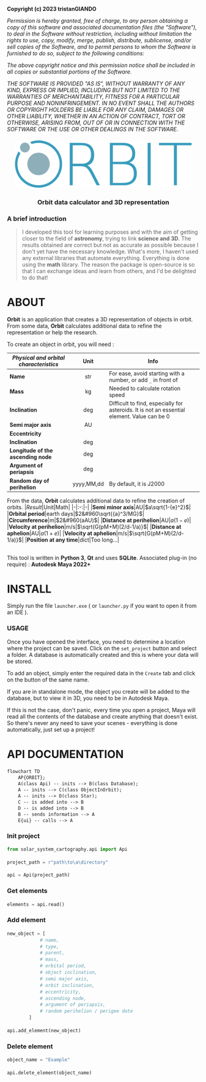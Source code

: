 **Copyright (c) 2023 tristanGIANDO**

*Permission is hereby granted, free of charge, to any person obtaining a copy*
*of this software and associated documentation files (the "Software"), to deal*
*in the Software without restriction, including without limitation the rights*
*to use, copy, modify, merge, publish, distribute, sublicense, and/or sell*
*copies of the Software, and to permit persons to whom the Software is*
*furnished to do so, subject to the following conditions:*

*The above copyright notice and this permission notice shall be included in all*
*copies or substantial portions of the Software.*

*THE SOFTWARE IS PROVIDED "AS IS", WITHOUT WARRANTY OF ANY KIND, EXPRESS OR*
*IMPLIED, INCLUDING BUT NOT LIMITED TO THE WARRANTIES OF MERCHANTABILITY,*
*FITNESS FOR A PARTICULAR PURPOSE AND NONINFRINGEMENT. IN NO EVENT SHALL THE*
*AUTHORS OR COPYRIGHT HOLDERS BE LIABLE FOR ANY CLAIM, DAMAGES OR OTHER*
*LIABILITY, WHETHER IN AN ACTION OF CONTRACT, TORT OR OTHERWISE, ARISING FROM,*
*OUT OF OR IN CONNECTION WITH THE SOFTWARE OR THE USE OR OTHER DEALINGS IN THE*
*SOFTWARE.*

<h2 align="center" style="margin:1em;">
    <img src="solar_system_cartography\icons\title_dark.png"
         alt="orbit"></a>
</h2>

<h3 align="center">
    Orbit data calculator and 3D representation
</h3>

### A brief introduction
>I developed this tool for learning purposes and with the aim of getting closer to the field of **astronomy**, trying to link **science and 3D**.
>The results obtained are correct but not as accurate as possible because I don't yet have the necessary knowledge. What's more, I haven't used any external libraries that automate everything. Everything is done using the **math** library.
>The reason the package is open-source is so that I can exchange ideas and learn from others, and I'd be delighted to do that!

# ABOUT

**Orbit** is an application that creates a 3D representation of objects in orbit.
From some data, **Orbit** calculates additional data to refine the representation or help the research.

To create an object in orbit, you will need :

|*Physical and orbital characteristics* |Unit|Info|
|-|:-:|-|
|**Name**|str|For ease, avoid starting with a number, or add `_` in front of|
|**Mass**|kg| Needed to calculate rotation speed|
|**Inclination**|deg| Difficult to find, especially for asteroids. It is not an essential element. Value can be 0|
|**Semi major axis**|AU||
|**Eccentricity**|||
|**Inclination**|deg||
|**Longitude of the ascending node**|deg||
|**Argument of periapsis**|deg||
|**Random day of perihelion**|yyyy,MM,dd|By default, it is J2000                                               |


From the data, **Orbit** calculates additional data to refine the creation of orbits.
|*Result*|Unit|Math|
|-|:-:|-|
|**Semi minor axis**|AU|$a\sqrt{1-{e}^2}$|
|**Orbital period**|earth days|$2&#960\sqrt{{a}^3/MG}$|
|**Circumference**|m|$2&#960(aAU)$|
|**Distance at perihelion**|AU|$a(1-e)$|
|**Velocity at perihelion**|m/s|$\sqrt{G(pM+M)(2/d-1/a)}$|
|**Distance at aphelion**|AU|$a(1+e)$|
|**Velocity at aphelion**|m/s|$\sqrt{G(pM+M)(2/d-1/a)}$|
|**Position at any time**|dict|Too long...|
  
##
This tool is written in **Python 3**, **Qt** and uses **SQLite**.
Associated plug-in (no require) : **Autodesk Maya 2022+**

# INSTALL
Simply run the file `launcher.exe` ( or `launcher.py` if you want to open it from an IDE ).

### USAGE
Once you have opened the interface, you need to determine a location where the project can be saved.
Click on the `set_project` button and select a folder.
A database is automatically created and this is where your data will be stored.

To add an object, simply enter the required data in the `Create` tab and click on the button of the same name.

If you are in standalone mode, the object you create will be added to the database, but to view it in 3D, you need to be in Autodesk Maya.

If this is not the case, don't panic, every time you open a project, Maya will read all the contents of the database and create anything that doesn't exist.
So there's never any need to save your scenes - everything is done automatically, just set up a project!

# API DOCUMENTATION

```mermaid
flowchart TD
    AP{ORBIT};
    A(class Api) -- inits --> B(class Database);
    A -- inits --> C(class ObjectInOrbit);
    A -- inits --> D(class Star);
    C -- is added into --> B
    D -- is added into --> B
    B -- sends information --> A
    E{ui} -- calls --> A
```

### Init project
```py
from solar_system_cartography.api import Api

project_path = r"path\to\a\directory"

api = Api(project_path)
```

### Get elements
```py
elements = api.read()
```

### Add element
```py
new_object = [
            # name,
            # type,
            # parent,
            # mass,
            # orbital period,
            # object inclination,
            # semi major axis,
            # orbit inclination,
            # eccentricity,
            # ascending node,
            # argument of periapsis,
            # random perihelion / perigee date
        ]

api.add_element(new_object)
```

### Delete element
```py
object_name = "Example"

api.delete_element(object_name)
```
